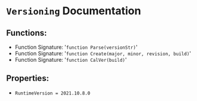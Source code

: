 # `Versioning` Documentation
## Functions:
- Function Signature: '`function Parse(versionStr)`'
- Function Signature: '`function Create(major, minor, revision, build)`'
- Function Signature: '`function CalVer(build)`'
## Properties:
- `RuntimeVersion = 2021.10.8.0`


